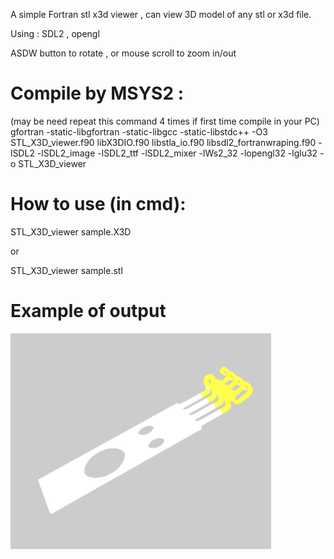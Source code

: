 A simple Fortran stl x3d viewer , can view 3D model of any stl or x3d file.

Using : SDL2 , opengl 

ASDW button to rotate , or mouse scroll to zoom in/out

# Compile by MSYS2 : 
(may be need repeat this command 4 times if first time compile in your PC)
gfortran -static-libgfortran -static-libgcc -static-libstdc++ -O3 STL_X3D_viewer.f90 
libX3DIO.f90 libstla_io.f90 libsdl2_fortranwraping.f90 -lSDL2 -lSDL2_image -lSDL2_ttf -lSDL2_mixer -lWs2_32 -lopengl32 -lglu32 -o STL_X3D_viewer

# How to use (in cmd): 
STL_X3D_viewer sample.X3D 

or 

STL_X3D_viewer sample.stl 

# Example of output
![Sample view ](https://github.com/v-h-giang/STL_X3D_Viewer/blob/main/test.png?raw=true)

